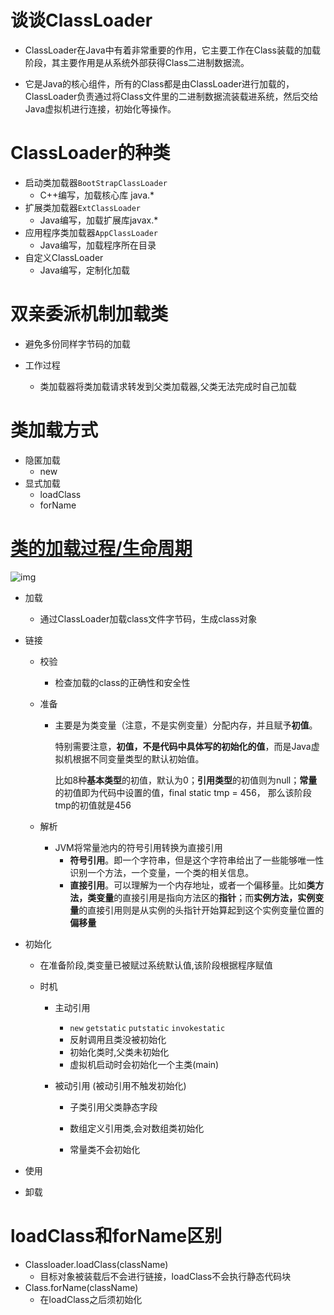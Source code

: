 # 谈谈ClassLoader

* ClassLoader在Java中有着非常重要的作用，它主要工作在Class装载的加载阶段，其主要作用是从系统外部获得Class二进制数据流。

* 它是Java的核心组件，所有的Class都是由ClassLoader进行加载的，ClassLoader负责通过将Class文件里的二进制数据流装载进系统，然后交给Java虚拟机进行连接，初始化等操作。

# ClassLoader的种类

* 启动类加载器`BootStrapClassLoader`
  * C++编写，加载核心库 java.*
* 扩展类加载器`ExtClassLoader`
  * Java编写，加载扩展库javax.*
* 应用程序类加载器`AppClassLoader`
  * Java编写，加载程序所在目录
* 自定义ClassLoader
  * Java编写，定制化加载



# 双亲委派机制加载类

* 避免多份同样字节码的加载

* 工作过程 

  * 类加载器将类加载请求转发到父类加载器,父类无法完成时自己加载

  

# 类加载方式

* 隐匿加载
  * new
* 显式加载
  * loadClass
  * forName

# [类的加载过程/生命周期](https://zhuanlan.zhihu.com/p/33509426)

![img](https://i.loli.net/2020/08/01/CD1TkAag5B2wQGi.jpg)

* 加载
  
  * 通过ClassLoader加载class文件字节码，生成class对象
  
* 链接
  * 校验
    
    * 检查加载的class的正确性和安全性
  * 准备
    * 主要是为类变量（注意，不是实例变量）分配内存，并且赋予**初值**。
    
      特别需要注意，**初值，不是代码中具体写的初始化的值**，而是Java虚拟机根据不同变量类型的默认初始值。
  
      比如8种**基本类型**的初值，默认为0；**引用类型**的初值则为null；**常量**的初值即为代码中设置的值，final static tmp = 456， 那么该阶段tmp的初值就是456
  * 解析
    
    * JVM将常量池内的符号引用转换为直接引用
      * **符号引用**。即一个字符串，但是这个字符串给出了一些能够唯一性识别一个方法，一个变量，一个类的相关信息。
      * **直接引用**。可以理解为一个内存地址，或者一个偏移量。比如**类方法，类变量**的直接引用是指向方法区的**指针**；而**实例方法，实例变量**的直接引用则是从实例的头指针开始算起到这个实例变量位置的**偏移量**
  
* 初始化

  * 在准备阶段,类变量已被赋过系统默认值,该阶段根据程序赋值

  * 时机 

    * 主动引用 

      * `new` `getstatic` `putstatic` `invokestatic`
      * 反射调用且类没被初始化
      * 初始化类时,父类未初始化
      * 虚拟机启动时会初始化一个主类(main)

    * 被动引用 (被动引用不触发初始化)

      * 子类引用父类静态字段

      * 数组定义引用类,会对数组类初始化

      * 常量类不会初始化

        

* 使用

* 卸载

# loadClass和forName区别

* Classloader.loadClass(className) 
  * 目标对象被装载后不会进行链接，loadClass不会执行静态代码块
* Class.forName(className)
  * 在loadClass之后须初始化



